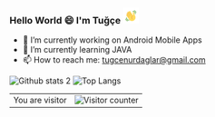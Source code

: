 ### Hello World :smile: I'm Tuğçe <img src="https://github.com/tugcenurdaglar/tugcenurdaglar/blob/main/hand.gif" width="28px">



- 🔭 I’m currently working on Android Mobile Apps
- 🌱 I’m currently learning JAVA
- 📫 How to reach me: tugcenurdaglar@gmail.com


![Github stats 2](https://github-readme-stats.vercel.app/api?username=tugcenurdaglar&show_icons=true&theme=radical) ![Top Langs](https://github-readme-stats.vercel.app/api/top-langs/?username=tugcenurdaglar&layout=compact&theme=calm&langs_count=18)

<table>
  <tr>
    <td>You are visitor</td>
    <td><img src="https://iamskok-readme.glitch.me/count.svg" alt="Visitor counter" /></td>
  </tr>
</table>



